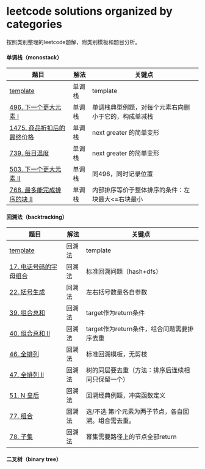 # leetcode solutions organized by categories

按照类别整理的leetcode题解，附类别模板和题目分析。



#### 单调栈（monostack）

| 题目                                                         | 解法   | 关键点                                               |
| ------------------------------------------------------------ | ------ | ---------------------------------------------------- |
| [template](./monostack/python_version/0.template.py)         | 单调栈 | template                                             |
| [496. 下一个更大元素 I](./monostack/python_version/1.leetcode_496.py) | 单调栈 | 单调栈典型例题，对每个元素右向删小于它的，构成单减栈 |
| [1475. 商品折扣后的最终价格](./monostack/python_version/2.leetcode_1475.py) | 单调栈 | next greater 的简单变形                              |
| [739. 每日温度](./monostack/python_version/3.leetcode_739.py) | 单调栈 | next greater 的简单变形                              |
| [503. 下一个更大元素 II](./monostack/python_version/4.leetcode_503.py) | 单调栈 | 同496，同时记录位置                                  |
| [768. 最多能完成排序的块 II](./monostack/python_version/5.leetcode_768.py) | 单调栈 | 内部排序等价于整体排序的条件：左块最大<=右块最小     |



#### 回溯法（backtracking）

| 题目                                                         | 解法   | 关键点                                              |
| ------------------------------------------------------------ | ------ | --------------------------------------------------- |
| [template](./backtrack/python_version/0.template.py)         | 回溯法 | template                                            |
| [17. 电话号码的字母组合](./backtrack/python_version/1.leetcode_17.py) | 回溯法 | 标准回溯问题（hash+dfs）                            |
| [22. 括号生成](./backtrack/python_version/2.leetcode_22.py)  | 回溯法 | 左右括号数量各自参数                                |
| [39. 组合总和](./backtrack/python_version/3.leetcode_39.py)  | 回溯法 | target作为return条件                                |
| [40. 组合总和 II](./backtrack/python_version/4.leetcode_40.py) | 回溯法 | target作为return条件，组合问题需要排序去重          |
| [46. 全排列](./backtrack/python_version/5.leetcode_46.py)    | 回溯法 | 标准回溯模板，无剪枝                                |
| [47. 全排列 II](./backtrack/python_version/6.leetcode_47.py) | 回溯法 | 树的同层要去重（方法：排序后连续相同只保留一个）    |
| [51. N 皇后](./backtrack/python_version/7.leetcode_51.py)    | 回溯法 | 回溯经典例题，冲突函数定义                          |
| [77. 组合](./backtrack/python_version/8.leetcode_77.py)      | 回溯法 | 选/不选 第i个元素为两子节点，各自回溯。组合需去重。 |
| [78. 子集](./backtrack/python_version/9.leetcode_78.py)      | 回溯法 | 幂集需要路径上的节点全部return                      |



#### 二叉树（binary tree）







